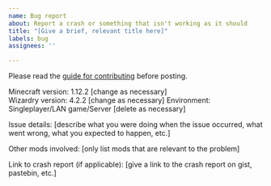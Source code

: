 ```yaml
---
name: Bug report
about: Report a crash or something that isn't working as it should
title: "[Give a brief, relevant title here]"
labels: bug
assignees: ''

---
```


Please read the [guide for contributing](https://github.com/Electroblob77/Wizardry/blob/1.12.2/guide_for_contributing.md) before posting.

Minecraft version: 1.12.2 [change as necessary]  
Wizardry version: 4.2.2 [change as necessary]
Environment: Singleplayer/LAN game/Server [delete as necessary]

Issue details: [describe what you were doing when the issue occurred, what went wrong, what you expected to happen, etc.]

Other mods involved: [only list mods that are relevant to the problem]

Link to crash report (if applicable): [give a link to the crash report on gist, pastebin, etc.]
